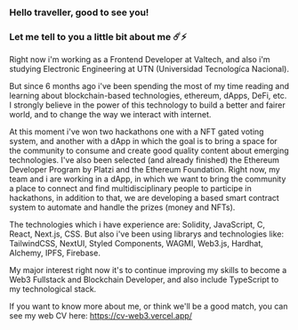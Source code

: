 ### Hello traveller, good to see you! 

### Let me tell to you a little bit about me ☄️⚡

Right now i'm working as a Frontend Developer at Valtech, and also i'm studying Electronic Engineering at UTN (Universidad Tecnologíca Nacional).

But since 6 months ago i've been spending the most of my time reading and learning about blockchain-based technologies, ethereum, dApps, DeFi, etc.
I strongly believe in the power of this technology to build a better and fairer world, and to change the way we interact with internet.

At this moment i've won two hackathons one with a NFT gated voting system, and another with a dApp in which the goal is to bring a space for the community to consume and create good quality content about emerging technologies. I've also been selected (and already finished) the Ethereum Developer Program by Platzi and the Ethereum Foundation. Right now, my team and i are working in a dApp, in which we want to bring the community a place to connect and find multidisciplinary people to participe in hackathons, in addition to that, we are developing a based smart contract system to automate and handle the prizes (money and NFTs). 

The technologies which i have experience are: Solidity, JavaScript, C, React, Next.js, CSS.
But also i've been using librarys and technologies like: TailwindCSS, NextUI, Styled Components, WAGMI, Web3.js, Hardhat, Alchemy, IPFS, Firebase.

My major interest right now it's to continue improving my skills to become a Web3 Fullstack and Blockchain Developer, and also include TypeScript to my technological stack.

If you want to know more about me, or think we'll be a good match, you can see my web CV here: https://cv-web3.vercel.app/
